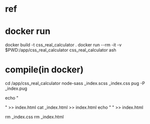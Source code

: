 # ref

# docker run

docker build -t css_real_calculator .
docker run --rm -it -v $PWD:/app/css_real_calculator css_real_calculator ash

# compile(in docker)
cd /app/css_real_calculator
node-sass _index.scss  _index.css
pug -P _index.pug

echo "<!DOCTYPE html>
<html>
<head>
<meta charset=\"UTF-8\">
<title>css real calculator</title>
</head>
<style type=\"text/css\">" > index.html
cat _index.css >> index.html
echo "</style>
</head>
<body>" >> index.html
cat _index.html >> index.html
echo "</body>
</html>
" >> index.html

rm _index.css
rm _index.html
